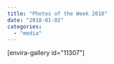 ```yaml
---
title: "Photos of the Week 2018"
date: "2018-01-02"
categories: 
  - "media"
---
```


\[envira-gallery id="11307"\]
